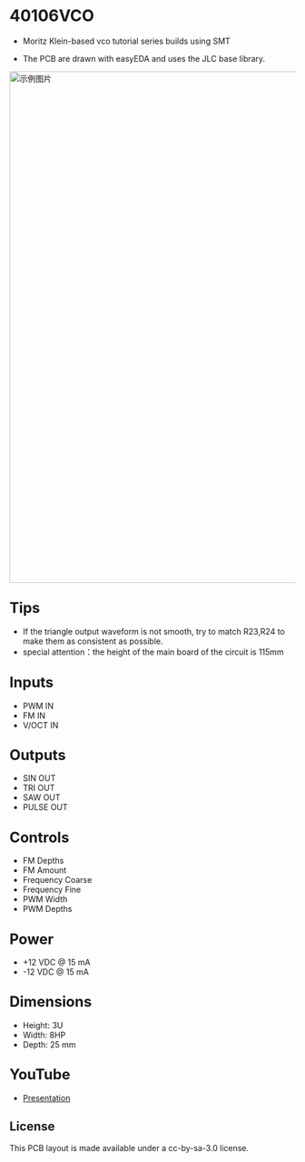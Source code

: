 # 40106VCO
- Moritz Klein-based vco tutorial series builds using SMT

- The PCB are drawn with easyEDA and uses the JLC base library.

<img src="VCO.jpg" alt="示例图片" width="900"/>

## <span style="font-size: larger;">Tips</span>
  
- If the triangle output waveform is not smooth, try to match R23,R24 to make them as consistent as possible.
- special attention：the height of the main board of the circuit is 115mm

## <span style="font-size: larger;">Inputs</span>

- PWM IN
- FM IN
- V/OCT IN
  
## <span style="font-size: larger;">Outputs</span>

- SIN OUT
- TRI OUT
- SAW OUT 
- PULSE OUT

## <span style="font-size: larger;">Controls</span>

- FM Depths
- FM Amount
- Frequency Coarse
- Frequency Fine
- PWM Width
- PWM Depths

## <span style="font-size: larger;">Power</span>

- +12 VDC @ 15 mA
- -12 VDC @ 15 mA
  
## <span style="font-size: larger;">Dimensions</span>

- Height: 3U
- Width: 8HP
- Depth: 25 mm

## <span style="font-size: larger;">YouTube </span>

- [Presentation](https://www.youtube.com/watch?v=QiLeUSpJTN0&t)

## License
This PCB layout is made available under a cc-by-sa-3.0 license.

